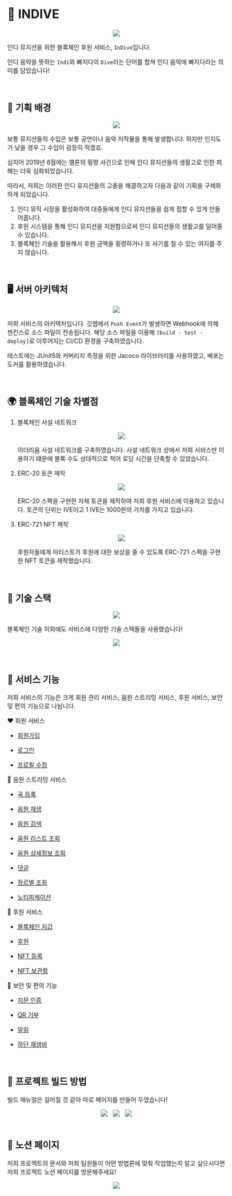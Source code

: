 # 🎼 INDIVE

<p align="center">
    <img src = "./assets/png/메인_배너.png">
</p>

인디 뮤지션을 위한 블록체인 후원 서비스, `InDive`입니다.

인디 음악을 뜻하는 `Indi`와 빠지다의 `Dive`라는 단어를 합쳐 인디 음악에 빠지다라는 의미를 담았습니다!

<br>

## 🎇 기획 배경

<p align="center">
    <img src = "./assets/png/기획_배경.png">
</p>

보통 뮤지션들의 수입은 보통 공연이나 음악 저작물을 통해 발생합니다. 하지만 인지도가 낮을 경우 그 수입이 굉장히 적겠죠. 

심지어 2019년 6월에는 멜론의 횡령 사건으로 인해 인디 뮤지션들의 생활고로 인한 피해는 더욱 심화되었습니다. 

따라서, 저희는 이러한 인디 뮤지션들의 고충을 해결하고자 다음과 같이 기획을 구체화하게 되었습니다.

1. 인디 뮤직 시장을 활성화하여 대중들에게 인디 뮤지션들을 쉽게 접할 수 있게 만들어줍니다.
2. 후원 시스템을 통해 인디 뮤지션을 지원함으로써 인디 뮤지션들의 생활고를 덜어줄 수 있습니다.
3. 블록체인 기술을 활용해서 후원 금액을 횡령하거나 또 사기를 칠 수 있는 여지를 주지 않습니다.

<br>

## 🖥️ 서버 아키텍처

<p align="center">
    <img src = "./assets/png/서버_아키텍처.png">
</p>

저희 서비스의 아키텍처입니다. 깃랩에서 `Push Event`가 발생하면 Webhook에 의해 젠킨스로 소스 파일이 전송됩니다. 해당 소스 파일을 이용해 `[build - test - deploy]`로 이루어지는 CI/CD 환경을 구축하였습니다.

테스트에는 JUnit5와 커버리지 측정을 위한 Jacoco 라이브러리를 사용하였고, 배포는 도커를 활용하였습니다.

<br>

## 🌍 블록체인 기술 차별점

1. 블록체인 사설 네트워크

    <p align="center">
        <img src = "./assets/png/블록체인_사설_네트워크.png">
    </p>

    이더리움 사설 네트워크를 구축하였습니다. 사설 네트워크 상에서 저희 서비스만 이용하기 떄문에 블록 수도 상대적으로 적어 로딩 시간을 단축할 수 있었습니다.

2. ERC-20 토큰 제작

    <p align="center">
        <img src = "./assets/png/ERC-20.png">
    </p>

    ERC-20 스펙을 구현한 자체 토큰을 제작하여 저희 후원 서비스에 이용하고 있습니다. 토큰의 단위는 IVE이고 1 IVE는 1000원의 가치를 가지고 있습니다.

3. ERC-721 NFT 제작

    <p align="center">
        <img src = "./assets/png/ERC-721.png">
    </p>

    후원자들에게 아티스트가 후원에 대한 보상을 줄 수 있도록 ERC-721 스펙을 구현한 NFT 토큰을 제작했습니다.


<br>

## 📱 기술 스택

<p align="center">
    <img src = "./assets/png/기술_스택.png">
</p>

블록체인 기술 이외에도 서비스에 다양한 기술 스택들을 사용했습니다!

<p align="center">
    <img src = "./assets/png/기술_스택_나열.png">
</p>

<br>

## 🌈 서비스 기능

저희 서비스의 기능은 크게 회원 관리 서비스, 음원 스트리밍 서비스, 후원 서비스, 보안 및 편의 기능으로 나뉩니다. 

❤️ 회원 서비스

- [회원가입](./assets/md/회원가입.md)

- [로그인](./assets/md/로그인.md)

- [프로필 수정](./assets/md/프로필_수정.md)

🧡 음원 스트리밍 서비스

- [곡 등록](./assets/md/곡_등록.md)

- [음원 재생](./assets/md/홈에서_노래_재생.md)

- [음원 검색](./assets/md/검색.md)

- [음원 리스트 조회](./assets/md/노래_리스트_보여주기.md)

- [음원 상세정보 조회](./assets/md/노래_상세정보.md)

- [댓글](./assets/md/댓글_달기.md)

- [장르별 조회](./assets/md/장르_카테고리.md)

- [노티피케이션](./assets/md/노티피케이션.md)

💛 후원 서비스

- [블록체인 지갑](./assets/md/지갑_트랜잭션_보여주기.md)

- [후원](./assets/md/후원하기.md)

- [NFT 등록](./assets/md/nft_등록.md)

- [NFT 보관함](./assets/md/nft_보관함.md)

💚 보안 및 편의 기능

- [지문 인증](./assets/md/지문인증.md)

- [QR 기부](./assets/md/qr_기부화면.md)

- [알림](./assets/md/노티피케이션.md)

- [하단 재생바](./assets/md/홈에서_하단_재생바_보여주기.md)

<br>

## 🔖 프로젝트 빌드 방법

빌드 매뉴얼은 길어질 것 같아 따로 페이지를 만들어 두었습니다!

<div align="center">
    <span style="display:inline-block">
        <a href="./assets/description/안드로이드_포팅_매뉴얼.md">
            <img src="https://img.shields.io/badge/android-3DDC84?style=for-the-badge&logo=android&logoColor=white">
        </a>
    </span>
    &nbsp
    <span style="display:inline-block">
        <a href="./assets/description/백엔드_포팅메뉴얼.md">
            <img src="https://img.shields.io/badge/backend-6DB33F?style=for-the-badge&logo=springboot&logoColor=white">
        </a>
    </span>
    &nbsp
    <span style="display:inline-block">
        <a href="./assets/description/블록체인_포팅_메뉴얼.md">
            <img src="https://img.shields.io/badge/blockchain-3C3C3D?style=for-the-badge&logo=ethereum&logoColor=white">
        </a>
    </span>
</div>

<br>

## 📝 노션 페이지

저희 프로젝트의 문서와 저희 팀원들이 어떤 방법론에 맞춰 작업했는지 알고 싶으시다면 저희 프로젝트 노션 페이지를 방문해주세요!

<div align="center">
    <a href="https://pacific-output-10e.notion.site/P2P-INDIVE-d7b0bae5630a4616a20aac2279c17cf0">
        <img src="https://img.shields.io/badge/notion-000000?style=for-the-badge&logo=Notion&logoColor=white">
    </a>
</div>